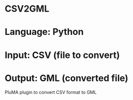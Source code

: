 # CSV2GML
# Language: Python
# Input: CSV (file to convert)
# Output: GML (converted file)
PluMA plugin to convert CSV format to GML
